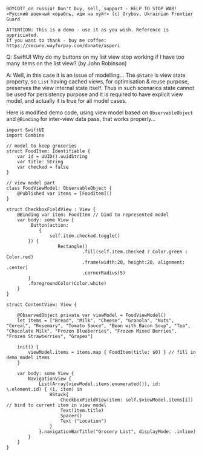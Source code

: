 ```
BOYCOTT on russia! Don't buy, sell, support - HELP TO STOP WAR!
«Русский военный корабль, иди на хуй!» (c) Grybov, Ukrainian Frontier Guard

ATTENTION: This is a demo - use it as you wish. Reference is appriciated.
If you want to thank - buy me coffee: https://secure.wayforpay.com/donate/asperi
```

Q: SwiftUI Why do my buttons on my list view stop working if I have too many items on the list view? (by John Robinson)

A: Well, in this case it is an issue of modelling... The `@State` is view state property, so `List` having cached views, for optimisation & reuse purpose, preserves the view internal state itself. Thus in such scenarios state cannot be used for persistency purpose and it is required to have explicit view model, and actually it is true for all model cases.

Here is modified demo code, using view model based on `ObservableObject` and `@Binding` for inter-view data pass, that works properly...

    import SwiftUI
    import Combine
    
    // model to keep groceries
    struct FoodItem: Identifiable {
        var id = UUID().uuidString
        var title: String
        var checked = false
    }
    
    // view model part 
    class FoodViewModel: ObservableObject {
        @Published var items = [FoodItem]()
    }
    
    struct CheckboxFieldView : View {
        @Binding var item: FoodItem // bind to represented model
        var body: some View {
             Button(action:
                {
                    self.item.checked.toggle()
            }) {
                       Rectangle()
                                .fill(self.item.checked ? Color.green : Color.red)
                                .frame(width:20, height:20, alignment: .center)
                                .cornerRadius(5)
            }
            .foregroundColor(Color.white)
        }
    }
    
    struct ContentView: View {
    
        @ObservedObject private var viewModel = FoodViewModel()
        let items = ["Bread", "Milk", "Cheese", "Granola", "Nuts", "Cereal", "Rosemary", "Tomato Sauce", "Bean with Bacon Soup", "Tea", "Chocolate Milk", "Frozen Blueberries", "Frozen Mixed Berries", "Frozen Strawberries", "Grapes"]
    
        init() {
            viewModel.items = items.map { FoodItem(title: $0) } // fill in demo model items
        }
    
        var body: some View {
            NavigationView {
                List(Array(viewModel.items.enumerated()), id: \.element.id) { (i, item) in
                    HStack{
                        CheckboxFieldView(item: self.$viewModel.items[i]) // bind to current item in view model
                        Text(item.title)
                        Spacer()
                        Text ("Location")
                    }
                }.navigationBarTitle("Grocery List", displayMode: .inline)
            }
        }
    }
    
